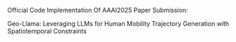 Official Code Implementation Of AAAI2025 Paper Submission:

Geo-Llama: Leveraging LLMs for Human Mobility Trajectory Generation with Spatiotemporal Constraints
